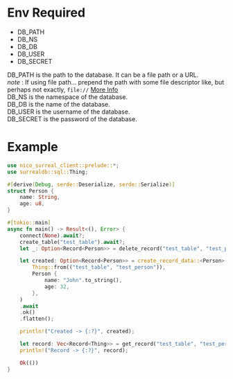 # Env Required
- DB_PATH
- DB_NS
- DB_DB
- DB_USER
- DB_SECRET

DB_PATH is the path to the database. It can be a file path or a URL.  
    *note* : If using file path... prepend the path with some file descriptor like, but perhaps not exactly, `file://`  [More Info](https://docs.rs/surrealdb/latest/surrealdb/engine/any/index.html)  
DB_NS is the namespace of the database.  
DB_DB is the name of the database.  
DB_USER is the username of the database.  
DB_SECRET is the password of the database.  

# Example
```rust
use nico_surreal_client::prelude::*;
use surrealdb::sql::Thing;

#[derive(Debug, serde::Deserialize, serde::Serialize)]
struct Person {
    name: String,
    age: u8,
}

#[tokio::main]
async fn main() -> Result<(), Error> {
    connect(None).await?;
    create_table("test_table").await?;
    let _: Option<Record<Person>> = delete_record("test_table", "test_person").await.ok();

    let created: Option<Record<Person>> = create_record_data::<Person>(
        Thing::from(("test_table", "test_person")),
        Person {
            name: "John".to_string(),
            age: 32,
        },
    )
    .await
    .ok()
    .flatten();

    println!("Created -> {:?}", created);

    let record: Vec<Record<Thing>> = get_record("test_table", "test_person").await?;
    println!("Record -> {:?}", record);

    Ok(())
}
```